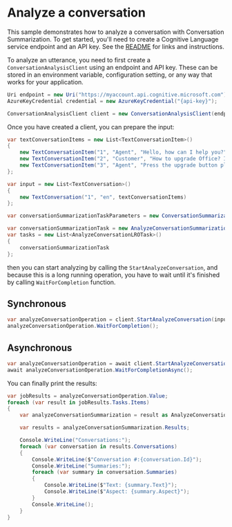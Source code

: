 # Analyze a conversation

This sample demonstrates how to analyze a conversation with Conversation Summarization. To get started, you'll need to create a Cognitive Language service endpoint and an API key. See the [README](https://github.com/Azure/azure-sdk-for-net/blob/main/sdk/cognitivelanguage/Azure.AI.Language.Conversations/README.md) for links and instructions.

To analyze an utterance, you need to first create a `ConversationAnalysisClient` using an endpoint and API key. These can be stored in an environment variable, configuration setting, or any way that works for your application.

```C# Snippet:ConversationAnalysisClient_Create
Uri endpoint = new Uri("https://myaccount.api.cognitive.microsoft.com");
AzureKeyCredential credential = new AzureKeyCredential("{api-key}");

ConversationAnalysisClient client = new ConversationAnalysisClient(endpoint, credential);
```

Once you have created a client, you can prepare the input:

```C# Snippet:StartAnalyzeConversation_ConversationSummarization_Input
var textConversationItems = new List<TextConversationItem>()
{
    new TextConversationItem("1", "Agent", "Hello, how can I help you?"),
    new TextConversationItem("2", "Customer", "How to upgrade Office? I am getting error messages the whole day."),
    new TextConversationItem("3", "Agent", "Press the upgrade button please. Then sign in and follow the instructions."),
};

var input = new List<TextConversation>()
{
    new TextConversation("1", "en", textConversationItems)
};

var conversationSummarizationTaskParameters = new ConversationSummarizationTaskParameters(new List<SummaryAspect>() { SummaryAspect.Issue, SummaryAspect.Resolution });

var conversationSummarizationTask = new AnalyzeConversationSummarizationTask("1", AnalyzeConversationLROTaskKind.ConversationalSummarizationTask, conversationSummarizationTaskParameters);
var tasks = new List<AnalyzeConversationLROTask>()
{
    conversationSummarizationTask
};
```

then you can start analyzing by calling the `StartAnalyzeConversation`, and because this is a long running operation, you have to wait until it's finished by calling `WaitForCompletion` function.

## Synchronous

```C# Snippet:StartAnalyzeConversation_StartAnalayzing
var analyzeConversationOperation = client.StartAnalyzeConversation(input, tasks);
analyzeConversationOperation.WaitForCompletion();
```

## Asynchronous

```C# Snippet:StartAnalyzeConversationAsync_StartAnalayzing
var analyzeConversationOperation = await client.StartAnalyzeConversationAsync(input, tasks);
await analyzeConversationOperation.WaitForCompletionAsync();
```

You can finally print the results:

```C# Snippet:StartAnalyzeConversation_ConversationSummarization_Results
var jobResults = analyzeConversationOperation.Value;
foreach (var result in jobResults.Tasks.Items)
{
    var analyzeConversationSummarization = result as AnalyzeConversationSummarizationResult;

    var results = analyzeConversationSummarization.Results;

    Console.WriteLine("Conversations:");
    foreach (var conversation in results.Conversations)
    {
        Console.WriteLine($"Conversation #:{conversation.Id}");
        Console.WriteLine("Summaries:");
        foreach (var summary in conversation.Summaries)
        {
            Console.WriteLine($"Text: {summary.Text}");
            Console.WriteLine($"Aspect: {summary.Aspect}");
        }
        Console.WriteLine();
    }
}
```